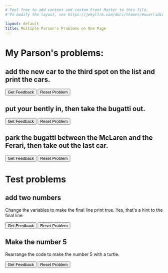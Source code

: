 ```yaml
---
# Feel free to add content and custom Front Matter to this file.
# To modify the layout, see https://jekyllrb.com/docs/themes/#overriding-theme-defaults

layout: default
title: Multiple Parson's Problems on One Page
---
```

# My Parson's problems:
## add the new car to the third spot on the list and print the cars.

<div id="parson2-sortableTrash" class="sortable-code"></div> 
<div id="parson2-sortable" class="sortable-code"></div> 
<div style="clear:both;"></div> 
<p> 
    <input id="parson2-feedbackLink" value="Get Feedback" type="button" /> 
    <input id="parson2-newInstanceLink" value="Reset Problem" type="button" /> 
</p> 
<script type="text/javascript"> 
(function(){
  var initial = "cars = [&#039;McLaren&#039;, &#039;Ferari&#039;, &#039;Bugatti&#039;]\n" +
    "cars.insert($$toggle::0::1::2::3$$, &#039;Rolls-Royce&#039;)\n" +
    "print(cars)";
  var parsonsPuzzle = new ParsonsWidget({
    "sortableId": "parson2-sortable",
    "max_wrong_lines": 10,
    "grader": ParsonsWidget._graders.VariableCheckGrader,
    "exec_limit": 2500,
    "can_indent": false,
    "x_indent": 50,
    "lang": "en",
    "show_feedback": true,
    "vartests": [
        {
            "message": "print(cars) should return ['McLaren', 'Ferari', 'Rolls-Royce', 'Bugatti']",
            "initcode": "printed = ''",
            "code": "printed = str(cars)",
            "variables": {
                "printed": "['McLaren', 'Ferari', 'Rolls-Royce', 'Bugatti']"
            }
        }
    ]
  });
  parsonsPuzzle.init(initial);
  parsonsPuzzle.shuffleLines();
  $("#parson2-newInstanceLink").click(function(event){ 
      event.preventDefault(); 
      parsonsPuzzle.shuffleLines(); 
  }); 
  $("#parson2-feedbackLink").click(function(event){ 
      event.preventDefault(); 
      parsonsPuzzle.getFeedback(); 
  }); 
})(); 
</script>

## put your bently in, then take the bugatti out.

<div id="parson3-sortableTrash" class="sortable-code"></div> 
<div id="parson3-sortable" class="sortable-code"></div> 
<div style="clear:both;"></div> 
<p> 
    <input id="parson3-feedbackLink" value="Get Feedback" type="button" /> 
    <input id="parson3-newInstanceLink" value="Reset Problem" type="button" /> 
</p> 
<script type="text/javascript"> 
(function(){
  var initial = "cars = [&#039;McLaren&#039;, &#039;Ferari&#039;, &#039;Rolls-Royce&#039;, &#039;Bugatti&#039;]\n" +
    "cars.append(&#039;Bentley&#039;)\n" +
    "yourCar = (cars[$$toggle::0::1::2::-5::-4::-3::-2::-1$$])";
  var parsonsPuzzle = new ParsonsWidget({
    "sortableId": "parson3-sortable",
    "max_wrong_lines": 10,
    "grader": ParsonsWidget._graders.VariableCheckGrader,
    "exec_limit": 2500,
    "can_indent": true,
    "x_indent": 50,
    "lang": "en",
    "show_feedback": true,
    "vartests": [
        {
            "message": "Remember, Lists are Indexed from 0, but to start from the end of the list,\nthe last item can be acessed at -1",
            "initcode": "",
            "code": "",
            "variables": {
                "yourCar": "Bugatti"
            }
        }
    ]
  });
  parsonsPuzzle.init(initial);
  parsonsPuzzle.shuffleLines();
  $("#parson3-newInstanceLink").click(function(event){ 
      event.preventDefault(); 
      parsonsPuzzle.shuffleLines(); 
  }); 
  $("#parson3-feedbackLink").click(function(event){ 
      event.preventDefault(); 
      parsonsPuzzle.getFeedback(); 
  }); 
})(); 
</script>

## park the bugatti between the McLaren and the Ferari, then take out the last car.
<div id="parson4-sortableTrash" class="sortable-code"></div> 
<div id="parson4-sortable" class="sortable-code"></div> 
<div style="clear:both;"></div> 
<p> 
    <input id="parson4-feedbackLink" value="Get Feedback" type="button" /> 
    <input id="parson4-newInstanceLink" value="Reset Problem" type="button" /> 
</p> 
<script type="text/javascript"> 
(function(){
  var initial = "myCar = &#039;Bugatti&#039;\n" +
    "cars = [&#039;McLaren&#039;, &#039;Ferari&#039;, &#039;Rolls-Royce&#039;, &#039;Bentley&#039;]\n" +
    "cars.insert($$toggle::0::1::2::3::4::-3$$, myCar)\n" +
    "myCar = cars.pop($$toggle::1::2::3:: $$)";
  var parsonsPuzzle = new ParsonsWidget({
    "sortableId": "parson4-sortable",
    "max_wrong_lines": 10,
    "grader": ParsonsWidget._graders.VariableCheckGrader,
    "exec_limit": 2500,
    "can_indent": true,
    "x_indent": 50,
    "lang": "en",
    "show_feedback": true,
    "vartests": [
        {
            "message": "Make sure you have parked your car right AND taken the right car. What does an empty pop() do?",
            "initcode": "",
            "code": "parkedCar = str(cars[1])",
            "variables": {
                "myCar": "Bentley",
                "parkedCar": "Bugatti"
            }
        }
    ]
  });
  parsonsPuzzle.init(initial);
  parsonsPuzzle.shuffleLines();
  $("#parson4-newInstanceLink").click(function(event){ 
      event.preventDefault(); 
      parsonsPuzzle.shuffleLines(); 
  }); 
  $("#parson4-feedbackLink").click(function(event){ 
      event.preventDefault(); 
      parsonsPuzzle.getFeedback(); 
  }); 
})(); 
</script>

# Test problems

## add two numbers 
Change the variables to make the final line print true. Yes, that's a hint to the final line

<div id="parson1-sortableTrash" class="sortable-code"></div> 
<div id="parson1-sortable" class="sortable-code"></div> 
<div style="clear:both;"></div> 
<p> 
    <input id="parson1-feedbackLink" value="Get Feedback" type="button" /> 
    <input id="parson1-newInstanceLink" value="Reset Problem" type="button" /> 
</p> 
<script type="text/javascript"> 
(function(){
  var initial = "x = $$toggle::5::6::7$$\n" +
    "y = $$toggle::8::9::10$$\n" +
    "z = x + y\n" +
    "print(z == 15) #prints True if z has been set to 15.";
  var parsonsPuzzle = new ParsonsWidget({
    "sortableId": "parson1-sortable",
    "max_wrong_lines": 10,
    "grader": ParsonsWidget._graders.VariableCheckGrader,
    "exec_limit": 2500,
    "can_indent": true,
    "x_indent": 50,
    "lang": "en",
    "show_feedback": true,
    "vartests": [
        {
            "message": "print(z == 15) printed \"F alse\"",
            "initcode": "x , y = 0 , 0",
            "code": "",
            "variables": {
                "z": 15
            }
        }
    ]
  });
  parsonsPuzzle.init(initial);
  parsonsPuzzle.shuffleLines();
  $("#parson1-newInstanceLink").click(function(event){ 
      event.preventDefault(); 
      parsonsPuzzle.shuffleLines(); 
  }); 
  $("#parson1-feedbackLink").click(function(event){ 
      event.preventDefault(); 
      parsonsPuzzle.getFeedback(); 
  }); 
})(); 
</script>


## Make the number 5
Rearrange the code to make the number 5 with a turtle.

<div id="ParsonTurtle-sortableTrash" class="sortable-code"></div> 
<div id="ParsonTurtle-sortable" class="sortable-code"></div> 
<div style="clear:both;"></div> 
<p> 
    <input id="ParsonTurtle-feedbackLink" value="Get Feedback" type="button" /> 
    <input id="ParsonTurtle-newInstanceLink" value="Reset Problem" type="button" /> 
</p> 
<script type="text/javascript"> 
(function(){
  var initial = "import turtle\n" +
    "modelTurtle = turtle.Turtle()\n" +
    "for i in range(2):\n" +
    "    modelTurtle.fd(70)\n" +
    "    modelTurtle.lt(90)\n" +
    "for i in range(2):\n" +
    "    modelTurtle.fd(70)\n" +
    "    modelTurtle.rt(90)\n" +
    "modelTurtle.fd(70)";
  var parsonsPuzzle = new ParsonsWidget({
    "sortableId": "ParsonTurtle-sortable",
    "max_wrong_lines": 10,
    "grader": ParsonsWidget._graders.TurtleGrader,
    "exec_limit": 2500,
    "can_indent": true,
    "x_indent": 50,
    "lang": "en",
    "show_feedback": true,
    "trashId": "ParsonTurtle-sortableTrash",
    "executable_code": "",
    "programmingLang": "pseudo",
    "turtleModelCode": "import turtle\nmodelTurtle = turtle.Turtle()\nfor i in range(2):\n    modelTurtle.fd(70)\n    modelTurtle.lt(90)\nfor i in range(2):\n    modelTurtle.fd(70)\n    modelTurtle.rt(90)\nmodelTurtle.fd(70)"
  });
  parsonsPuzzle.init(initial);
  parsonsPuzzle.shuffleLines();
  $("#ParsonTurtle-newInstanceLink").click(function(event){ 
      event.preventDefault(); 
      parsonsPuzzle.shuffleLines(); 
  }); 
  $("#ParsonTurtle-feedbackLink").click(function(event){ 
      event.preventDefault(); 
      parsonsPuzzle.getFeedback(); 
  }); 
})(); 
</script>







